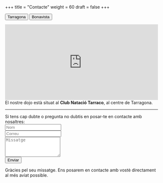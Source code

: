 +++
title = "Contacte"
weight = 60
draft = false
+++

<button id="button_tarraco" class="tablink active" onclick="openPage('tarraco')">Tarragona</button>
<button id="button_gembukai" class="tablink" onclick="openPage('gembukai')" id="defaultOpen">Bonavista</button>

<div id="gembukai" hidden>
	<iframe src="https://www.google.com/maps/embed?pb=!1m18!1m12!1m3!1d3005.796468965397!2d1.1900537508851787!3d41.117135920566426!2m3!1f0!2f0!3f0!3m2!1i1024!2i768!4f13.1!3m3!1m2!1s0x12a1578b3a8c4de7%3A0xdab6129bb668b585!2sGembu-Kai+Club+Esportiu!5e0!3m2!1ses!2ses!4v1522689375829" width="100%" height="250" frameborder="0" style="border:0" allowfullscreen></iframe>
  També impartim classes al dojo <strong>Gembu-Kai Club Esportiu</strong>, a Bonavista.
</div>
<div id="tarraco">
  <iframe src="https://www.google.com/maps/embed?pb=!1m14!1m8!1m3!1d3005.6793942600516!2d1.2590833!3d41.1196925!3m2!1i1024!2i768!4f13.1!3m3!1m2!1s0x12a3fd1f443ca293%3A0xe37b40081f3e8982!2sAikido%20Tarragona!5e0!3m2!1sca!2ses!4v1568911339498!5m2!1sca!2ses" width="100%" height="250" frameborder="0" style="border:0;" allowfullscreen=""></iframe>
	El nostre dojo està situat al <strong>Club Natació Tarraco</strong>, al centre de Tarragona.
</div>
<hr>
<form   
  action="https://formspree.io/f/myyqbdgv"
  method="POST"
>
  Si tens cap dubte o pregunta no dubtis en posar-te en contacte amb nosaltres:
	<input type="hidden" name="_cc" id="_cc" />
	<div class="field half first">
		<input type="text" name="name" id="name" placeholder="Nom"/>
	</div>
	<div class="field half">
		<input type="email" id="email" name="email" placeholder="Correu">
	</div>
	<div class="field">
		<textarea name="message" id="message" rows="4" placeholder="Missatge"></textarea>
	</div>
	<button type="submit">Enviar</button>
</form>
<span id="contactformsent">
  <p>Gràcies pel seu missatge. Ens posarem en contacte amb vostè directament al més aviat possible.</p>
</span>

<script>
function openPage(page) {
	switch(page){
		case 'tarraco':
			$('#gembukai').hide();
			$('#tarraco').show();
			$('#button_gembukai').removeClass('active');
			$('#button_tarraco').addClass('active');
			break;
		case 'gembukai':
			$('#tarraco').hide();
			$('#gembukai').show();
			$('#button_tarraco').removeClass('active');
			$('#button_gembukai').addClass('active');
			break;
	}
}
</script>

